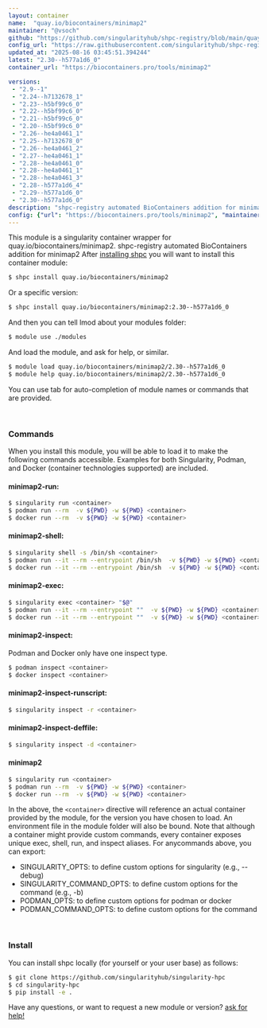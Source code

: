 ```yaml
---
layout: container
name:  "quay.io/biocontainers/minimap2"
maintainer: "@vsoch"
github: "https://github.com/singularityhub/shpc-registry/blob/main/quay.io/biocontainers/minimap2/container.yaml"
config_url: "https://raw.githubusercontent.com/singularityhub/shpc-registry/main/quay.io/biocontainers/minimap2/container.yaml"
updated_at: "2025-08-16 03:45:51.394244"
latest: "2.30--h577a1d6_0"
container_url: "https://biocontainers.pro/tools/minimap2"

versions:
 - "2.9--1"
 - "2.24--h7132678_1"
 - "2.23--h5bf99c6_0"
 - "2.22--h5bf99c6_0"
 - "2.21--h5bf99c6_0"
 - "2.20--h5bf99c6_0"
 - "2.26--he4a0461_1"
 - "2.25--h7132678_0"
 - "2.26--he4a0461_2"
 - "2.27--he4a0461_1"
 - "2.28--he4a0461_0"
 - "2.28--he4a0461_1"
 - "2.28--he4a0461_3"
 - "2.28--h577a1d6_4"
 - "2.29--h577a1d6_0"
 - "2.30--h577a1d6_0"
description: "shpc-registry automated BioContainers addition for minimap2"
config: {"url": "https://biocontainers.pro/tools/minimap2", "maintainer": "@vsoch", "description": "shpc-registry automated BioContainers addition for minimap2", "latest": {"2.30--h577a1d6_0": "sha256:fdc9ef8bfbd31bab59a61b2e90dd226647deed971556175a4cd004f0bcdc7608"}, "tags": {"2.9--1": "sha256:75efbdaa8b662c2dbbe9d45e41b36145aeb123b7edf8fd01b10a7dffdd74bdda", "2.24--h7132678_1": "sha256:1f23d5cfbefb25ef4f9a0ee5b4f78d3b6cb0b3c955028d80e1d8b00bc97e299a", "2.23--h5bf99c6_0": "sha256:9c92147fd11759b5fc8ae02689b80075a134fce6b8f206a0dd7708cf2513f14d", "2.22--h5bf99c6_0": "sha256:54bc2790ccb2c2c4c24e0f78a5bb9108a9cb9ad91b1c038193a9fa75ab8b71f4", "2.21--h5bf99c6_0": "sha256:0e5701f734cedfa87a664d3625042d72e4a27dc7b8a4c68f73c62b89458ab77c", "2.20--h5bf99c6_0": "sha256:8cc6619d3b914a84ea94cb8eb82ebe71ad109e9fc8a432daf0ce61dba22f0f42", "2.26--he4a0461_1": "sha256:5eaf5622efda537f3a1694afc05cb1606a3afd2bc3fdf57984f65de7015d8441", "2.25--h7132678_0": "sha256:09d9cecd5f84627b3a4151244a1c766089ab00dd9f6501da9fce3a36fb77f823", "2.26--he4a0461_2": "sha256:cd7c53b2dc251b86cb7c6058a0d45ecdd02d438ec39339ce67ae0015ee49d440", "2.27--he4a0461_1": "sha256:e0137020127083fa519e9414eed0da1f9004244884456991020ae47e9319ca23", "2.28--he4a0461_0": "sha256:da4304094b716fd7ac7ff5738442c117a2e65868d7ec2b790db7e98626c67e79", "2.28--he4a0461_1": "sha256:c97a8030f7ef3112e4dac6ace59af9931aec0386725e3c3f3ec30abcda804bd9", "2.28--he4a0461_3": "sha256:0c397895db3b494baa4f78de7110d516a1a57707d9c7df456634220bffd965ba", "2.28--h577a1d6_4": "sha256:8310d4996f929c1dbde6d2b17b755d211d6e4493ce6cc3d514842cf8df27af80", "2.29--h577a1d6_0": "sha256:d8c6b621939fa1a376f2d2f83775b78d9f312ceceb286aa2ec888c35efc543af", "2.30--h577a1d6_0": "sha256:fdc9ef8bfbd31bab59a61b2e90dd226647deed971556175a4cd004f0bcdc7608"}, "docker": "quay.io/biocontainers/minimap2"}
---
```


This module is a singularity container wrapper for quay.io/biocontainers/minimap2.
shpc-registry automated BioContainers addition for minimap2
After [installing shpc](#install) you will want to install this container module:


```bash
$ shpc install quay.io/biocontainers/minimap2
```

Or a specific version:

```bash
$ shpc install quay.io/biocontainers/minimap2:2.30--h577a1d6_0
```

And then you can tell lmod about your modules folder:

```bash
$ module use ./modules
```

And load the module, and ask for help, or similar.

```bash
$ module load quay.io/biocontainers/minimap2/2.30--h577a1d6_0
$ module help quay.io/biocontainers/minimap2/2.30--h577a1d6_0
```

You can use tab for auto-completion of module names or commands that are provided.

<br>

### Commands

When you install this module, you will be able to load it to make the following commands accessible.
Examples for both Singularity, Podman, and Docker (container technologies supported) are included.

#### minimap2-run:

```bash
$ singularity run <container>
$ podman run --rm  -v ${PWD} -w ${PWD} <container>
$ docker run --rm  -v ${PWD} -w ${PWD} <container>
```

#### minimap2-shell:

```bash
$ singularity shell -s /bin/sh <container>
$ podman run --it --rm --entrypoint /bin/sh  -v ${PWD} -w ${PWD} <container>
$ docker run --it --rm --entrypoint /bin/sh  -v ${PWD} -w ${PWD} <container>
```

#### minimap2-exec:

```bash
$ singularity exec <container> "$@"
$ podman run --it --rm --entrypoint ""  -v ${PWD} -w ${PWD} <container> "$@"
$ docker run --it --rm --entrypoint ""  -v ${PWD} -w ${PWD} <container> "$@"
```

#### minimap2-inspect:

Podman and Docker only have one inspect type.

```bash
$ podman inspect <container>
$ docker inspect <container>
```

#### minimap2-inspect-runscript:

```bash
$ singularity inspect -r <container>
```

#### minimap2-inspect-deffile:

```bash
$ singularity inspect -d <container>
```



#### minimap2

```bash
$ singularity run <container>
$ podman run --rm  -v ${PWD} -w ${PWD} <container>
$ docker run --rm  -v ${PWD} -w ${PWD} <container>
```


In the above, the `<container>` directive will reference an actual container provided
by the module, for the version you have chosen to load. An environment file in the
module folder will also be bound. Note that although a container
might provide custom commands, every container exposes unique exec, shell, run, and
inspect aliases. For anycommands above, you can export:

 - SINGULARITY_OPTS: to define custom options for singularity (e.g., --debug)
 - SINGULARITY_COMMAND_OPTS: to define custom options for the command (e.g., -b)
 - PODMAN_OPTS: to define custom options for podman or docker
 - PODMAN_COMMAND_OPTS: to define custom options for the command

<br>

### Install

You can install shpc locally (for yourself or your user base) as follows:

```bash
$ git clone https://github.com/singularityhub/singularity-hpc
$ cd singularity-hpc
$ pip install -e .
```

Have any questions, or want to request a new module or version? [ask for help!](https://github.com/singularityhub/singularity-hpc/issues)